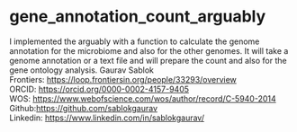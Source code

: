 # gene_annotation_count_arguably
I implemented the arguably with a function to calculate the genome annotation for the microbiome and also for the other genomes. It will take a genome annotation or a text file and will prepare the count and also for the gene ontology analysis. 
Gaurav Sablok \
Frontiers: https://loop.frontiersin.org/people/33293/overview \
ORCID: https://orcid.org/0000-0002-4157-9405 \
WOS: https://www.webofscience.com/wos/author/record/C-5940-2014 \
Github:https://github.com/sablokgaurav \
Linkedin: https://www.linkedin.com/in/sablokgaurav/

